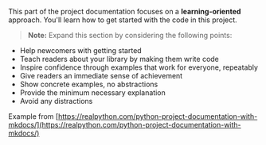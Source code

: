 This part of the project documentation focuses on a
**learning-oriented** approach. You'll learn how to
get started with the code in this project.

> **Note:** Expand this section by considering the
> following points:

- Help newcomers with getting started
- Teach readers about your library by making them
  write code
- Inspire confidence through examples that work for
  everyone, repeatably
- Give readers an immediate sense of achievement
- Show concrete examples, no abstractions
- Provide the minimum necessary explanation
- Avoid any distractions

Example from [https://realpython.com/python-project-documentation-with-mkdocs/](https://realpython.com/python-project-documentation-with-mkdocs/)
